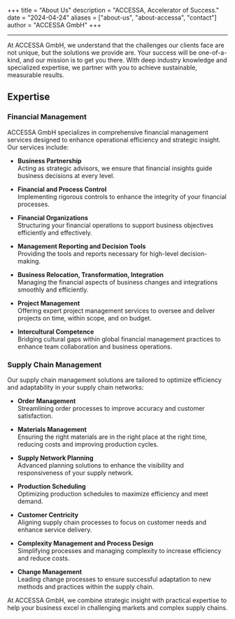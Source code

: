 +++
title = "About Us"
description = "ACCESSA, Accelerator of Success."
date = "2024-04-24"
aliases = ["about-us", "about-accessa", "contact"]
author = "ACCESSA GmbH"
+++
***

At ACCESSA GmbH, we understand that the challenges our clients face are not unique, but the solutions we provide are. Your success will be one-of-a-kind, and our mission is to get you there. With deep industry knowledge and specialized expertise, we partner with you to achieve sustainable, measurable results.

## Expertise

### Financial Management

ACCESSA GmbH specializes in comprehensive financial management services designed to enhance operational efficiency and strategic insight. Our services include:

- **Business Partnership**  
  Acting as strategic advisors, we ensure that financial insights guide business decisions at every level.

- **Financial and Process Control**  
  Implementing rigorous controls to enhance the integrity of your financial processes.

- **Financial Organizations**  
  Structuring your financial operations to support business objectives efficiently and effectively.

- **Management Reporting and Decision Tools**  
  Providing the tools and reports necessary for high-level decision-making.

- **Business Relocation, Transformation, Integration**  
  Managing the financial aspects of business changes and integrations smoothly and efficiently.

- **Project Management**  
  Offering expert project management services to oversee and deliver projects on time, within scope, and on budget.

- **Intercultural Competence**  
  Bridging cultural gaps within global financial management practices to enhance team collaboration and business operations.

### Supply Chain Management

Our supply chain management solutions are tailored to optimize efficiency and adaptability in your supply chain networks:

- **Order Management**  
  Streamlining order processes to improve accuracy and customer satisfaction.

- **Materials Management**  
  Ensuring the right materials are in the right place at the right time, reducing costs and improving production cycles.

- **Supply Network Planning**  
  Advanced planning solutions to enhance the visibility and responsiveness of your supply network.

- **Production Scheduling**  
  Optimizing production schedules to maximize efficiency and meet demand.

- **Customer Centricity**  
  Aligning supply chain processes to focus on customer needs and enhance service delivery.

- **Complexity Management and Process Design**  
  Simplifying processes and managing complexity to increase efficiency and reduce costs.

- **Change Management**  
  Leading change processes to ensure successful adaptation to new methods and practices within the supply chain.

At ACCESSA GmbH, we combine strategic insight with practical expertise to help your business excel in challenging markets and complex supply chains.

